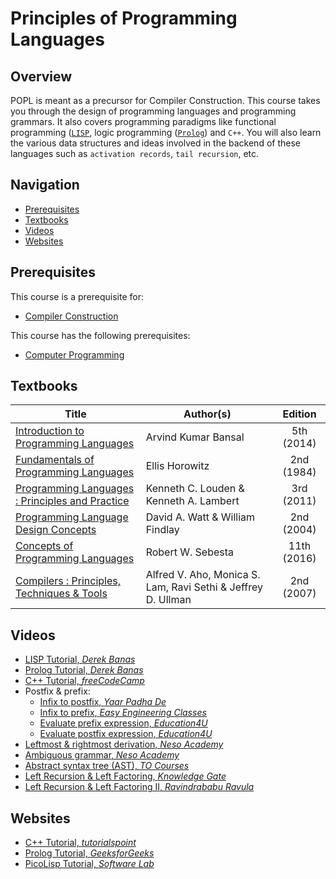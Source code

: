 # Principles of Programming Languages

## Overview

POPL is meant as a precursor for Compiler Construction. This course takes you through the design of programming languages and programming grammars. It also covers programming paradigms like functional programming ([`LISP`](https://bit.ly/2hcgoMq), logic programming ([`Prolog`](https://en.wikipedia.org/wiki/Prolog)) and `C++`. You will also learn the various data structures and ideas involved in the backend of these languages such as `activation records`, `tail recursion`, etc. 

## Navigation

*   [Prerequisites](#prerequisites)
*   [Textbooks](#textbooks)
*   [Videos](#videos)
*   [Websites](#websites)

## Prerequisites

This course is a prerequisite for:

*	[Compiler Construction](../CSF363)

This course has the following prerequisites:

*	[Computer Programming](../CSF111)


## Textbooks

| Title | Author(s) | Edition |
| -------------|-------------|:-----:|
| [Introduction to Programming Languages](https://drive.google.com/file/d/1hK8wL2KtNPtpocwHlogaUOnCWRwq8FZ9/view?usp=sharing) | Arvind Kumar Bansal | 5th (2014) |
| [Fundamentals of Programming Languages](https://drive.google.com/file/d/1MFnF-ADG8Q7hGNN0L15DRnkMHqmdR0oQ/view?usp=sharing)| Ellis Horowitz | 2nd (1984) |
| [Programming Languages : Principles and Practice](https://drive.google.com/file/d/1vWsMkAeMeVybZw0KidUIs19W2EOWQYU3/view?usp=sharing)| Kenneth C. Louden & Kenneth A. Lambert | 3rd (2011) |
| [Programming Language Design Concepts](https://drive.google.com/file/d/1eJ2lWu91j4GCYCCWxZdogakeFmqmAgjx/view?usp=sharing) | David A. Watt & William Findlay | 2nd (2004) |
| [Concepts of Programming Languages](https://drive.google.com/file/d/1CPYmIegnpRCKtjqOALLp9kmyUaYEfv1i/view?usp=sharing) | Robert W. Sebesta | 11th (2016) |
| [Compilers : Principles, Techniques & Tools](https://drive.google.com/file/d/1AOm3Pduu5asup7C_zEN2PQoX2cflUufm/view?usp=sharing) | Alfred V. Aho, Monica S. Lam, Ravi Sethi & Jeffrey D. Ullman | 2nd (2007) |

## Videos

*	[LISP Tutorial, *Derek Banas*](https://www.youtube.com/watch?v=ymSq4wHrqyU)
*	[Prolog Tutorial, *Derek Banas*](https://www.youtube.com/watch?v=SykxWpFwMGs)
*	[C++ Tutorial, *freeCodeCamp*](https://www.youtube.com/watch?v=vLnPwxZdW4Y)
*	Postfix & prefix:
	*	[Infix to postfix, *Yaar Padha De*](https://www.youtube.com/watch?v=vXPL6UavUeA)
	*	[Infix to prefix, *Easy Engineering Classes*](https://www.youtube.com/watch?v=UK16ttNfGSk&t=74s)
	*	[Evaluate prefix expression, *Education4U*](https://www.youtube.com/watch?v=op_NxwPY61I)
	*	[Evaluate postfix expression, *Education4U*](https://www.youtube.com/watch?v=84BsI5VJPq4)
*	[Leftmost & rightmost derivation, *Neso Academy*](https://www.youtube.com/watch?v=u4-rpIlV9NI)
*	[Ambiguous grammar, *Neso Academy*](https://www.youtube.com/watch?v=wQjppolFdas)
*	[Abstract syntax tree (AST), *TO Courses*](https://www.youtube.com/watch?v=kUKfvHkzpYE)
*	[Left Recursion & Left Factoring, *Knowledge Gate*](https://www.youtube.com/watch?v=rDBafyxYCW8&list=PLmXKhU9FNesSmu-_DKC7APRoFkaQvGurx&index=9)
*	[Left Recursion & Left Factoring II, *Ravindrababu Ravula*](https://www.youtube.com/watch?v=3_VCoBfrt9c&list=PLEbnTDJUr_IcPtUXFy2b1sGRPsLFMghhS&index=4)

## Websites

*	[ C++ Tutorial, *tutorialspoint*](https://www.tutorialspoint.com/cplusplus/)
*	[ Prolog Tutorial, *GeeksforGeeks*](https://www.geeksforgeeks.org/prolog-an-introduction/)
*	[PicoLisp Tutorial, *Software Lab*](https://software-lab.de/doc/tut.html)
